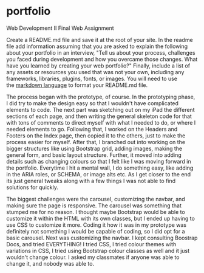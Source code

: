# portfolio
Web Development II Final Web Assignment

Create a README.md file and save it at the root of your site. In the readme file add information assuming that you are asked to explain the following about your portfolio in an interview, "Tell us about your process, challenges you faced during development and how you overcame those changes. What have you learned by creating your web portfolio?" Finally, include a list of any assets or resources you used that was not your own, including any frameworks, libraries, plugins, fonts, or images. You will need to use the [markdown language](https://www.markdownguide.org/cheat-sheet) to format your README.md file. 

The process began with the prototype, of course. In the prototyping phase, I did try to make the design easy so that I wouldn't have complicated elements to code. The next part was sketching out on my iPad the different sections of each page, and then writing the general skeleton code for that with tons of comments to direct myself with what I needed to do, or where I needed elements to go. Following that, I worked on the Headers and Footers on the Index page, then copied it to the others, just to make the process easier for myself. After that, I branched out into working on the bigger structures like using Bootstrap grid, adding images, making the general form, and basic layout structure. Further, it moved into adding details such as changing colours so that I felt like I was moving forward in the portfolio. Everytime I hit a mental wall, I do something easy, like adding in the ARIA roles, or SCHEMA, or image alts etc. As I get closer to the end its just general tweaks along with a few things I was not able to find solutions for quickly.

The biggest challenges were the carousel, customizing the navbar, and making sure the page is responsive. The carousel was something that stumped me for no reason. I thought maybe Bootstrap would be able to customize it within the HTML with its own classes, but I ended up having to use CSS to customize it more. Coding it how it was in my prototype was definitely not something I would be capable of coding, so I did opt for a basic carousel. Next was customizing the navbar. I kept consulting Boostrap Docs, and tried EVERYTHING! I tried CSS, I tried colour themes with variations in CSS, I tried using Bootstrap colour classes as well and it just wouldn't change colour. I asked my classmates if anyone was able to change it, and nobody was able to.